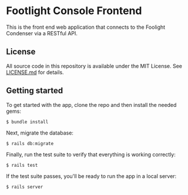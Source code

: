 # Footlight Console Frontend

This is the front end web application that connects to the Foolight Condenser via a RESTful API.

## License

All source code in this repository is available under the MIT License. See [LICENSE.md](LICENSE.md) for details.

## Getting started

To get started with the app, clone the repo and then install the needed gems:

```
$ bundle install
```

Next, migrate the database:

```
$ rails db:migrate
```

Finally, run the test suite to verify that everything is working correctly:

```
$ rails test
```

If the test suite passes, you'll be ready to run the app in a local server:

```
$ rails server
```